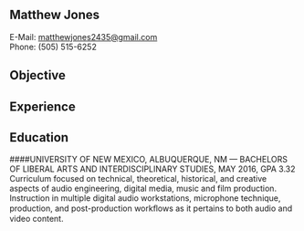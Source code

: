 ## Matthew Jones  
E-Mail: [matthewjones2435@gmail.com](mailto::matthewjones2435@gmail.com)      
Phone: (505) 515-6252    


## Objective   

## Experience   

##  Education   
####UNIVERSITY OF NEW MEXICO, ALBUQUERQUE, NM — BACHELORS OF LIBERAL ARTS AND INTERDISCIPLINARY STUDIES, MAY 2016, GPA 3.32     Curriculum focused on technical, theoretical, historical, and creative aspects of audio engineering, digital media, music and film production.  Instruction in multiple digital audio workstations, microphone technique, production, and post-production workﬂows as it pertains to both audio and video content. 
